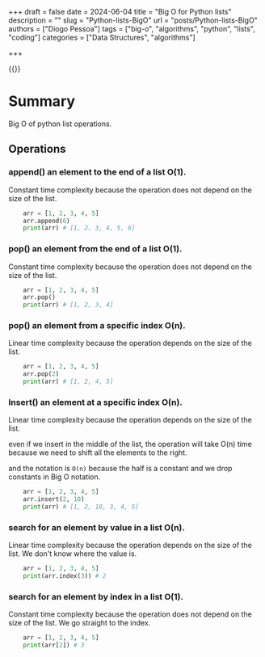+++
draft = false
date = 2024-06-04
title = "Big O for Python lists"
description = ""
slug = "Python-lists-BigO"
url = "posts/Python-lists-BigO"
authors = ["Diogo Pessoa"]
tags = ["big-o", "algorithms", "python", "lists", "coding"]
categories = ["Data Structures", "algorithms"]

+++

{{<toc>}}

# Summary

Big O of python list operations.

## Operations

### append() an element to the end of a list O(1).

Constant time complexity because the operation does not depend on the size of the list.

```python
    arr = [1, 2, 3, 4, 5]
    arr.append(6)
    print(arr) # [1, 2, 3, 4, 5, 6]
```

### pop() an element from the end of a list O(1).

Constant time complexity because the operation does not depend on the size of the list.

```python
    arr = [1, 2, 3, 4, 5]
    arr.pop()
    print(arr) # [1, 2, 3, 4]
```

### pop() an element from a specific index O(n).

Linear time complexity because the operation depends on the size of the list.

```python
    arr = [1, 2, 3, 4, 5]
    arr.pop(2)
    print(arr) # [1, 2, 4, 5]
```

### Insert() an element at a specific index O(n).

Linear time complexity because the operation depends on the size of the list.

even if we insert in the middle of the list, the operation will take O(n) time because
we need to shift all the elements to the right.

and the notation is `O(n)` because the half is a constant and we drop constants in Big O
notation.

```python
    arr = [1, 2, 3, 4, 5]
    arr.insert(2, 10)
    print(arr) # [1, 2, 10, 3, 4, 5]
```

### search for an element by value in a list O(n).

Linear time complexity because the operation depends on the size of the list. We don't
know where the value is.

```python
    arr = [1, 2, 3, 4, 5]
    print(arr.index(3)) # 2
```

### search for an element by index in a list O(1).

Constant time complexity because the operation does not depend on the size of the list.
We go straight to the index.

```python
    arr = [1, 2, 3, 4, 5]
    print(arr[2]) # 3
```

